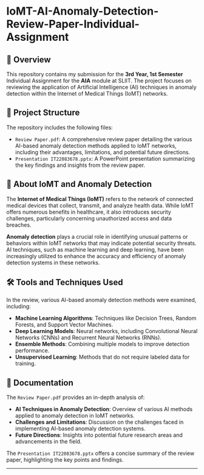 # IoMT-AI-Anomaly-Detection-Review-Paper-Individual-Assignment

## 📘 Overview

This repository contains my submission for the **3rd Year, 1st Semester** Individual Assignment for the **AIA** module at SLIIT. The project focuses on reviewing the application of Artificial Intelligence (AI) techniques in anomaly detection within the Internet of Medical Things (IoMT) networks.

## 🧩 Project Structure

The repository includes the following files:

* `Review Paper.pdf`: A comprehensive review paper detailing the various AI-based anomaly detection methods applied to IoMT networks, including their advantages, limitations, and potential future directions.
* `Presentation IT22083678.pptx`: A PowerPoint presentation summarizing the key findings and insights from the review paper.

## 🔐 About IoMT and Anomaly Detection

The **Internet of Medical Things (IoMT)** refers to the network of connected medical devices that collect, transmit, and analyze health data. While IoMT offers numerous benefits in healthcare, it also introduces security challenges, particularly concerning unauthorized access and data breaches.

**Anomaly detection** plays a crucial role in identifying unusual patterns or behaviors within IoMT networks that may indicate potential security threats. AI techniques, such as machine learning and deep learning, have been increasingly utilized to enhance the accuracy and efficiency of anomaly detection systems in these networks.

## 🛠️ Tools and Techniques Used

In the review, various AI-based anomaly detection methods were examined, including:

* **Machine Learning Algorithms**: Techniques like Decision Trees, Random Forests, and Support Vector Machines.
* **Deep Learning Models**: Neural networks, including Convolutional Neural Networks (CNNs) and Recurrent Neural Networks (RNNs).
* **Ensemble Methods**: Combining multiple models to improve detection performance.
* **Unsupervised Learning**: Methods that do not require labeled data for training.

## 📄 Documentation

The `Review Paper.pdf` provides an in-depth analysis of:

* **AI Techniques in Anomaly Detection**: Overview of various AI methods applied to anomaly detection in IoMT networks.
* **Challenges and Limitations**: Discussion on the challenges faced in implementing AI-based anomaly detection systems.
* **Future Directions**: Insights into potential future research areas and advancements in the field.

The `Presentation IT22083678.pptx` offers a concise summary of the review paper, highlighting the key points and findings.

---
